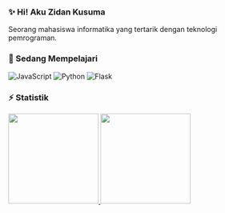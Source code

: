 ### ✨ Hi! Aku Zidan Kusuma
Seorang mahasiswa informatika yang tertarik dengan teknologi pemrograman.

### 🌱 Sedang Mempelajari
![JavaScript](https://img.shields.io/badge/javascript-%23323330.svg?style=for-the-badge&logo=javascript&logoColor=%23F7DF1E) ![Python](https://img.shields.io/badge/python-3670A0?style=for-the-badge&logo=python&logoColor=ffdd54) ![Flask](https://img.shields.io/badge/flask-%23000.svg?style=for-the-badge&logo=flask&logoColor=white)

### ⚡ Statistik  
<p align="left">
<a href="https://github.com/zidankusumafirdaus">
  <img height="180em" src="https://github-readme-stats.vercel.app/api?username=zidankusumafirdaus&theme=algolia&hide_border=false&include_all_commits=true&count_private=true"/>
  <img height="180em" src="https://github-readme-stats.vercel.app/api/top-langs/?username=zidankusumafirdaus&theme=algolia&hide_border=false&include_all_commits=true&count_private=true&layout=compact"/>
</a>
</p>
